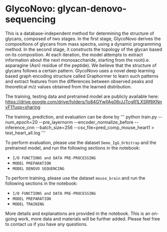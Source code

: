 # GlycoNovo: glycan-denovo-sequencing

This is a database-independent method for determining the structure of glycans, composed of two stages. In the first stage, GlycoNovo derives the compositions of glycans from mass spectra, using a dynamic programming method. In the second stage, it constructs the topology of the glycan based on its composition. At each iteration, the model attempts to extract information about the next monosaccharide, starting from the root(i.e. asparagine (Asn) residue of the peptide). We believe that the structure of glycans follows a certain pattern. GlycoNovo uses a novel deep learning based graph encoding structure called Graphormer to learn such patterns and extract features from the differences between observed peaks and theoretical m/z values obtained from the learned distribution.


The training, testing data and pretrained model are publicly available here: 
https://drive.google.com/drive/folders/1o84GYwIlAg06rJJTcgR1LXSRf6KNnvF1?usp=sharing

The training, prediction, and evaluation can be done by 
'''
python train.py --num_epoch=20 --pre_layernorm --encoder_normalize_before --inference_cnn --batch_size=256 --csv_file=pred_comp_mouse_heart1 > test_heart_all.log
'''

To perform evaluation, please use the dataset `Demo_IgG_Orbitrap` and the pretrained model, and run the following sections in the notebook:
- `I/O FUNCTIONS and DATA PRE-PROCESSING`
- `MODEL PREPARATION`
- `MODEL DENOVO SEQUENCING`

To perform training, please use the dataset `mouse_brain` and run the following sections in the notebook:
- `I/O FUNCTIONS and DATA PRE-PROCESSING`
- `MODEL PREPARATION`
- `MODEL TRAINING`

More details and explanations are provided in the notebook. This is an on-going work, more data and materials will be further added. Please feel free to contact us if you have any questions.
